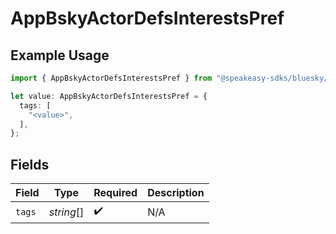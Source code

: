 # AppBskyActorDefsInterestsPref

## Example Usage

```typescript
import { AppBskyActorDefsInterestsPref } from "@speakeasy-sdks/bluesky/models/components";

let value: AppBskyActorDefsInterestsPref = {
  tags: [
    "<value>",
  ],
};
```

## Fields

| Field              | Type               | Required           | Description        |
| ------------------ | ------------------ | ------------------ | ------------------ |
| `tags`             | *string*[]         | :heavy_check_mark: | N/A                |